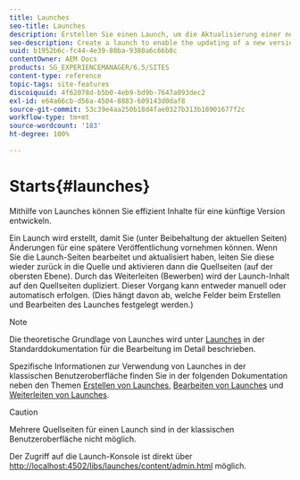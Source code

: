 ```yaml
---
title: Launches
seo-title: Launches
description: Erstellen Sie einen Launch, um die Aktualisierung einer neuen Version bestehender Web-Seiten für die zukünftige Aktivierung zu aktivieren. Wenn Sie einen Launch erstellen, können Sie einen Titel und die Quellseite angeben.
seo-description: Create a launch to enable the updating of a new version of existing web pages for future activation. When you create a Launch, you specify a title and the source page.
uuid: b1952b6c-fc44-4e39-80ba-9380a6c66b8c
contentOwner: AEM Docs
products: SG_EXPERIENCEMANAGER/6.5/SITES
content-type: reference
topic-tags: site-features
discoiquuid: 4f62078d-b5b0-4eb9-bd9b-7647a093dec2
exl-id: e64a66cb-d56a-4504-8883-609143d0daf8
source-git-commit: 53c39e4aa250b18d4fae0327b313b18901677f2c
workflow-type: tm+mt
source-wordcount: '183'
ht-degree: 100%

---
```


# Starts{#launches}

Mithilfe von Launches können Sie effizient Inhalte für eine künftige Version entwickeln.

Ein Launch wird erstellt, damit Sie (unter Beibehaltung der aktuellen Seiten) Änderungen für eine spätere Veröffentlichung vornehmen können. Wenn Sie die Launch-Seiten bearbeitet und aktualisiert haben, leiten Sie diese wieder zurück in die Quelle und aktivieren dann die Quellseiten (auf der obersten Ebene). Durch das Weiterleiten (Bewerben) wird der Launch-Inhalt auf den Quellseiten dupliziert. Dieser Vorgang kann entweder manuell oder automatisch erfolgen. (Dies hängt davon ab, welche Felder beim Erstellen und Bearbeiten des Launches festgelegt werden.)

>[!NOTE]
>
>Die theoretische Grundlage von Launches wird unter [Launches](/help/sites-authoring/launches.md) in der Standarddokumentation für die Bearbeitung im Detail beschrieben.
>
>Spezifische Informationen zur Verwendung von Launches in der klassischen Benutzeroberfläche finden Sie in der folgenden Dokumentation neben den Themen [Erstellen von Launches](/help/sites-classic-ui-authoring/classic-launches-creating.md), [Bearbeiten von Launches](/help/sites-classic-ui-authoring/classic-launches-editing.md) und [Weiterleiten von Launches](/help/sites-classic-ui-authoring/classic-launches-promoting.md).

>[!CAUTION]
>
>Mehrere Quellseiten für einen Launch sind in der klassischen Benutzeroberfläche nicht möglich.

Der Zugriff auf die Launch-Konsole ist direkt über [http://localhost:4502/libs/launches/content/admin.html](http://localhost:4502/libs/launches/content/admin.html) möglich.
